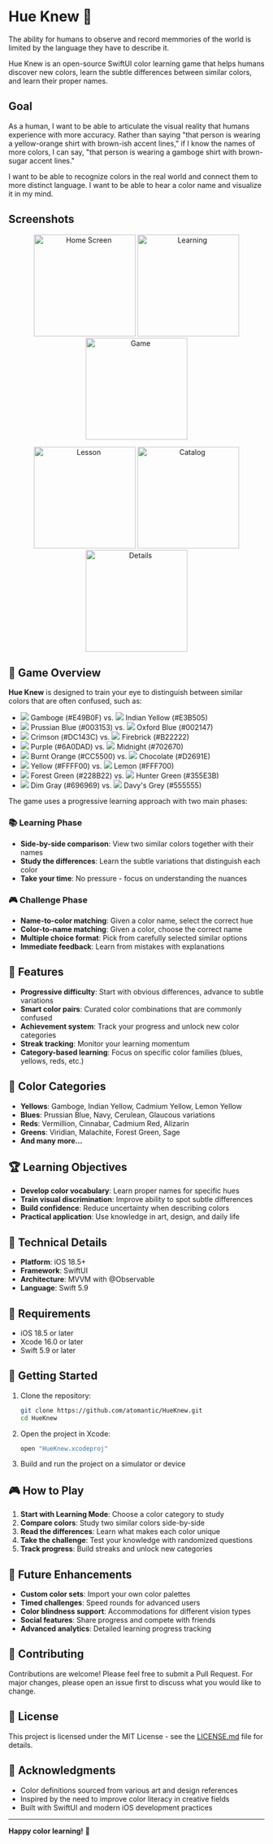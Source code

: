 # Hue Knew 🎨

The ability for humans to observe and record memmories of the world is limited by the language they have to describe it.

Hue Knew is an open-source SwiftUI color learning game that helps humans discover new colors, learn the subtle differences between similar colors, and learn their proper names.

## Goal

As a human, I want to be able to articulate the visual reality that humans experience with more accuracy. Rather than saying "that person is wearing a yellow-orange shirt with brown-ish accent lines," if I know the names of more colors, I can say, "that person is wearing a gamboge shirt with brown-sugar accent lines."

I want to be able to recognize colors in the real world and connect them to more distinct language.
I want to be able to hear a color name and visualize it in my mind.

## Screenshots

<p align="center">
<img src="Images/HueKnew_01.png" width="200" alt="Home Screen">
<img src="Images/HueKnew_02.png" width="200" alt="Learning">
<img src="Images/HueKnew_03.png" width="200" alt="Game">
</p>

<p align="center">
<img src="Images/HueKnew_04.png" width="200" alt="Lesson">
<img src="Images/HueKnew_05.png" width="200" alt="Catalog">
<img src="Images/HueKnew_06.png" width="200" alt="Details">
</p>

## 🎯 Game Overview

**Hue Knew** is designed to train your eye to distinguish between similar colors that are often confused, such as:
- ![](https://placehold.co/16x16/E49B0F/E49B0F.png) Gamboge (#E49B0F) vs. ![](https://placehold.co/16x16/E3B505/E3B505.png) Indian Yellow (#E3B505)
- ![](https://placehold.co/16x16/003153/003153.png) Prussian Blue (#003153) vs. ![](https://placehold.co/16x16/002147/002147.png) Oxford Blue (#002147)
- ![](https://placehold.co/16x16/DC143C/DC143C.png) Crimson (#DC143C) vs. ![](https://placehold.co/16x16/B22222/B22222.png) Firebrick (#B22222)
- ![](https://placehold.co/16x16/6A0DAD/6A0DAD.png) Purple (#6A0DAD) vs. ![](https://placehold.co/16x16/702670/702670.png) Midnight (#702670)
- ![](https://placehold.co/16x16/CC5500/CC5500.png) Burnt Orange (#CC5500) vs. ![](https://placehold.co/16x16/D2691E/D2691E.png) Chocolate (#D2691E)
- ![](https://placehold.co/16x16/FFFF00/FFFF00.png) Yellow (#FFFF00) vs. ![](https://placehold.co/16x16/FFF700/FFF700.png) Lemon (#FFF700)
- ![](https://placehold.co/16x16/228B22/228B22.png) Forest Green (#228B22) vs. ![](https://placehold.co/16x16/355E3B/355E3B.png) Hunter Green (#355E3B)
- ![](https://placehold.co/16x16/696969/696969.png) Dim Gray (#696969) vs. ![](https://placehold.co/16x16/555555/555555.png) Davy's Grey (#555555)

The game uses a progressive learning approach with two main phases:

### 📚 Learning Phase
- **Side-by-side comparison**: View two similar colors together with their names
- **Study the differences**: Learn the subtle variations that distinguish each color
- **Take your time**: No pressure - focus on understanding the nuances

### 🎮 Challenge Phase
- **Name-to-color matching**: Given a color name, select the correct hue
- **Color-to-name matching**: Given a color, choose the correct name
- **Multiple choice format**: Pick from carefully selected similar options
- **Immediate feedback**: Learn from mistakes with explanations

## 🌟 Features

- **Progressive difficulty**: Start with obvious differences, advance to subtle variations
- **Smart color pairs**: Curated color combinations that are commonly confused
- **Achievement system**: Track your progress and unlock new color categories
- **Streak tracking**: Monitor your learning momentum
- **Category-based learning**: Focus on specific color families (blues, yellows, reds, etc.)

## 🎨 Color Categories

- **Yellows**: Gamboge, Indian Yellow, Cadmium Yellow, Lemon Yellow
- **Blues**: Prussian Blue, Navy, Cerulean, Glaucous variations
- **Reds**: Vermillion, Cinnabar, Cadmium Red, Alizarin
- **Greens**: Viridian, Malachite, Forest Green, Sage
- **And many more...**

## 🏆 Learning Objectives

- **Develop color vocabulary**: Learn proper names for specific hues
- **Train visual discrimination**: Improve ability to spot subtle differences
- **Build confidence**: Reduce uncertainty when describing colors
- **Practical application**: Use knowledge in art, design, and daily life

## 🔧 Technical Details

- **Platform**: iOS 18.5+
- **Framework**: SwiftUI
- **Architecture**: MVVM with @Observable
- **Language**: Swift 5.9

## 📱 Requirements

- iOS 18.5 or later
- Xcode 16.0 or later
- Swift 5.9 or later

## 🚀 Getting Started

1. Clone the repository:
   ```bash
   git clone https://github.com/atomantic/HueKnew.git
   cd HueKnew
   ```

2. Open the project in Xcode:
   ```bash
   open "HueKnew.xcodeproj"
   ```

3. Build and run the project on a simulator or device

## 🎮 How to Play

1. **Start with Learning Mode**: Choose a color category to study
2. **Compare colors**: Study two similar colors side-by-side
3. **Read the differences**: Learn what makes each color unique
4. **Take the challenge**: Test your knowledge with randomized questions
5. **Track progress**: Build streaks and unlock new categories


## 🔮 Future Enhancements

- **Custom color sets**: Import your own color palettes
- **Timed challenges**: Speed rounds for advanced users
- **Color blindness support**: Accommodations for different vision types
- **Social features**: Share progress and compete with friends
- **Advanced analytics**: Detailed learning progress tracking

## 🤝 Contributing

Contributions are welcome! Please feel free to submit a Pull Request. For major changes, please open an issue first to discuss what you would like to change.

## 📄 License

This project is licensed under the MIT License - see the [LICENSE.md](LICENSE.md) file for details.

## 🙏 Acknowledgments

- Color definitions sourced from various art and design references
- Inspired by the need to improve color literacy in creative fields
- Built with SwiftUI and modern iOS development practices

---

**Happy color learning!** 🌈
